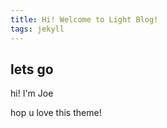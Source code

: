 ```yaml
---
title: Hi! Welcome to Light Blog!
tags: jekyll
---
```


## lets go

hi! I'm Joe

hop u love this theme!
